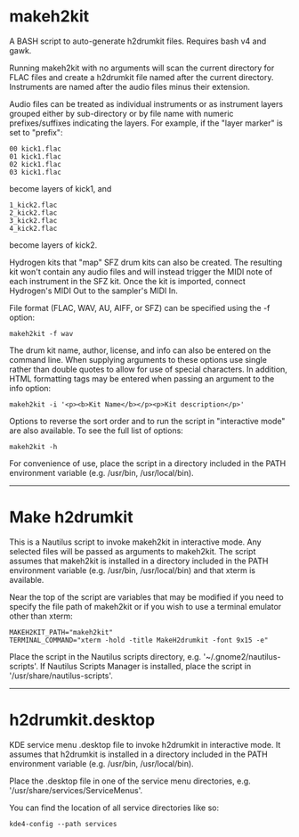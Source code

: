 makeh2kit
=========

A BASH script to auto-generate h2drumkit files.
Requires bash v4 and gawk.

Running makeh2kit with no arguments will scan the current directory for FLAC files and create a h2drumkit file named after the current directory. 
Instruments are named after the audio files minus their extension.

Audio files can be treated as individual instruments or as instrument layers grouped either by sub-directory or by file name with numeric prefixes/suffixes indicating the layers.
For example, if the "layer marker" is set to "prefix":

    00 kick1.flac
    01 kick1.flac
    02 kick1.flac
    03 kick1.flac

become layers of kick1, and

    1_kick2.flac
    2_kick2.flac
    3_kick2.flac
    4_kick2.flac

become layers of kick2.

Hydrogen kits that "map" SFZ drum kits can also be created. The resulting kit won't contain any audio files and will instead trigger the MIDI note of each instrument in the SFZ kit. Once the kit is imported, connect Hydrogen's MIDI Out to the sampler's MIDI In.

File format (FLAC, WAV, AU, AIFF, or SFZ) can be specified using the -f option:

    makeh2kit -f wav

The drum kit name, author, license, and info can also be entered on the command line. When supplying arguments to these options use single rather than double quotes to allow for use of special characters. In addition, HTML formatting tags may be entered when passing an argument to the info option:

    makeh2kit -i '<p><b>Kit Name</b></p><p>Kit description</p>'

Options to reverse the sort order and to run the script in "interactive mode" are also available. To see the full list of options:

    makeh2kit -h

For convenience of use, place the script in a directory included in the PATH environment variable (e.g. /usr/bin, /usr/local/bin).
___

Make h2drumkit
==============

This is a Nautilus script to invoke makeh2kit in interactive mode. Any selected files will be passed as arguments to makeh2kit.
The script assumes that makeh2kit is installed in a directory included in the PATH environment variable (e.g. /usr/bin, /usr/local/bin) and that xterm is available.

Near the top of the script are variables that may be modified if you need to specify the file path of makeh2kit or if you wish to use a terminal emulator other than xterm:

    MAKEH2KIT_PATH="makeh2kit"
    TERMINAL_COMMAND="xterm -hold -title MakeH2drumkit -font 9x15 -e"

Place the script in the Nautilus scripts directory, e.g. '~/.gnome2/nautilus-scripts'. If Nautilus Scripts Manager is installed, place the script in '/usr/share/nautilus-scripts'.
___

h2drumkit.desktop
===============

KDE service menu .desktop file to invoke h2drumkit in interactive mode. It assumes that h2drumkit is installed in a directory included in the PATH environment variable (e.g. /usr/bin, /usr/local/bin).

Place the .desktop file in one of the service menu directories, e.g. '/usr/share/services/ServiceMenus'.

You can find the location of all service directories like so:

    kde4-config --path services

